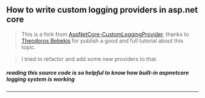 

## How to write custom logging providers in asp.net core



> This is a fork from [AspNetCore-CustomLoggingProvider](https://github.com/tbebekis/AspNetCore-CustomLoggingProvider), thanks to [Theodoros Bebekis](https://teonotebook.wordpress.com/2019/04/13/how-to-write-a-custom-logging-provider-in-asp-net-core/) for publish a good and full tutorial about this topic.

> I tried to refactor and add some new providers to that.

##### reading this source code is so helpful to know how built-in aspnetcore logging system is working
---

